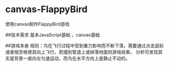 # canvas-FlappyBird
使用canvas制作FlappyBird游戏

##技术需求
基本JavaScript基础 ，canvas基础

##游戏本身
规则：鸟在飞行过程中受到重力影响而不断下落，需要通过点击鼠标或者按空格使其向上飞行，若撞到管道上或掉落地面则游戏结束。
分析可发现其实是背景一直向左匀速运动，而鸟在水平方向上是静止不动的。
